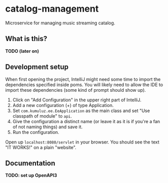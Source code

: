 # catalog-management
Microservice for managing music streaming catalog.

## What is this?
**TODO (later on)**

## Development setup
When first opening the project, IntelliJ might need some time to import the dependencies specified inside poms.
You will likely need to allow the IDE to import these dependencies (some kind of prompt should show up).

1. Click on "Add Configuration" in the upper right part of IntelliJ.
2. Add a new configuration (+) of type Application.
3. Set `com.kumuluz.ee.EeApplication` as the main class and set "Use classpath of module" to `api`.
4. Give the configuration a distinct name (or leave it as it is if you're a fan of not naming things) and save it.
5. Run the configuration.

Open up `localhost:8080/servlet` in your browser. You should see the text "IT WORKS!" on a plain "website".

## Documentation
**TODO: set up OpenAPI3**